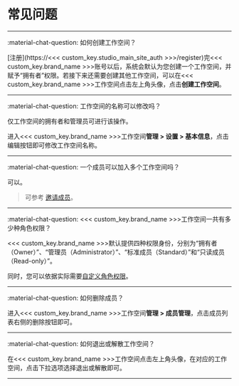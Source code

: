 # 常见问题
---

:material-chat-question: 如何创建工作空间？

[注册](https://<<< custom_key.studio_main_site_auth >>>/register)完<<< custom_key.brand_name >>>账号以后，系统会默认为您创建一个工作空间，并赋予“拥有者”权限。若接下来还需要创建其他工作空间，可以在<<< custom_key.brand_name >>>工作空间点击左上角头像，点击**创建工作空间**。

---

:material-chat-question: 工作空间的名称可以修改吗？

仅工作空间的拥有者和管理员可进行该操作。

进入<<< custom_key.brand_name >>>工作空间**管理 > 设置 > 基本信息**，点击编辑按钮即可修改工作空间名称。

---

:material-chat-question: 一个成员可以加入多个工作空间吗？

可以。

> 可参考 [邀请成员](./invite-member.md)。

---

:material-chat-question: <<< custom_key.brand_name >>>工作空间一共有多少种角色权限？


<<< custom_key.brand_name >>>默认提供四种权限身份，分别为“拥有者（Owner）”、“管理员（Administrator）”、“标准成员（Standard）”和“只读成员（Read-only）”。

同时，您可以依据实际需要[自定义角色权限](./role-management.md#customized-roles)。


---

:material-chat-question: 如何删除成员？

进入<<< custom_key.brand_name >>>工作空间**管理 > 成员管理**，点击成员列表右侧的删除按钮即可。

---

:material-chat-question: 如何退出或解散工作空间？

在<<< custom_key.brand_name >>>工作空间点击左上角头像，在对应的工作空间，点击下拉选项选择退出或解散即可。

---

